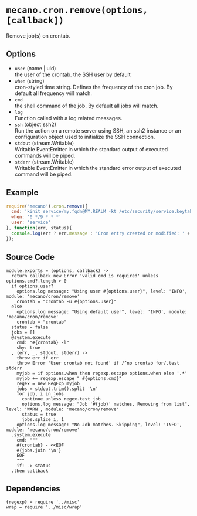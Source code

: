 
# `mecano.cron.remove(options, [callback])`

Remove job(s) on crontab.

## Options

*   `user` (name | uid)   
    the user of the crontab. the SSH user by default   
*   `when` (string)   
    cron-styled time string. Defines the frequency of the cron job. By default all
    frequency will match.   
*   `cmd`   
    the shell command of the job. By default all jobs will match.   
*   `log`   
    Function called with a log related messages.   
*   `ssh` (object|ssh2)   
    Run the action on a remote server using SSH, an ssh2 instance or an
    configuration object used to initialize the SSH connection.   
*   `stdout` (stream.Writable)   
    Writable EventEmitter in which the standard output of executed commands will
    be piped.   
*   `stderr` (stream.Writable)   
    Writable EventEmitter in which the standard error output of executed command
    will be piped.   

## Example

```js
require('mecano').cron.remove({
  cmd: 'kinit service/my.fqdn@MY.REALM -kt /etc/security/service.keytab',
  when: '0 */9 * * *'
  user: 'service'
}, function(err, status){
  console.log(err ? err.message : 'Cron entry created or modified: ' + !!status);
});
```

## Source Code

    module.exports = (options, callback) ->
      return callback new Error 'valid cmd is required' unless options.cmd?.length > 0
      if options.user?
        options.log message: "Using user #{options.user}", level: 'INFO', module: 'mecano/cron/remove'
        crontab = "crontab -u #{options.user}"
      else
        options.log message: "Using default user", level: 'INFO', module: 'mecano/cron/remove'
        crontab = "crontab"
      status = false
      jobs = []
      @system.execute
        cmd: "#{crontab} -l"
        shy: true
      , (err, _, stdout, stderr) ->
        throw err if err
        throw Error 'User crontab not found' if /^no crontab for/.test stderr
        myjob = if options.when then regexp.escape options.when else '.*'
        myjob += regexp.escape " #{options.cmd}"
        regex = new RegExp myjob
        jobs = stdout.trim().split '\n'
        for job, i in jobs
          continue unless regex.test job
          options.log message: "Job '#{job}' matches. Removing from list", level: 'WARN', module: 'mecano/cron/remove'
          status = true
          jobs.splice i, 1
        options.log message: "No Job matches. Skipping", level: 'INFO', module: 'mecano/cron/remove'
      .system.execute
        cmd: """
        #{crontab} - <<EOF
        #{jobs.join '\n'}
        EOF
        """
        if: -> status
      .then callback

## Dependencies

    {regexp} = require '../misc'
    wrap = require '../misc/wrap'
